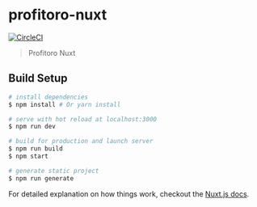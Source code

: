 # profitoro-nuxt

[![CircleCI](https://circleci.com/gh/peelmicro/Profitoro.svg?style=svg)](https://circleci.com/gh/peelmicro/Profitoro)

> Profitoro Nuxt

## Build Setup

``` bash
# install dependencies
$ npm install # Or yarn install

# serve with hot reload at localhost:3000
$ npm run dev

# build for production and launch server
$ npm run build
$ npm start

# generate static project
$ npm run generate
```

For detailed explanation on how things work, checkout the [Nuxt.js docs](https://github.com/nuxt/nuxt.js).
